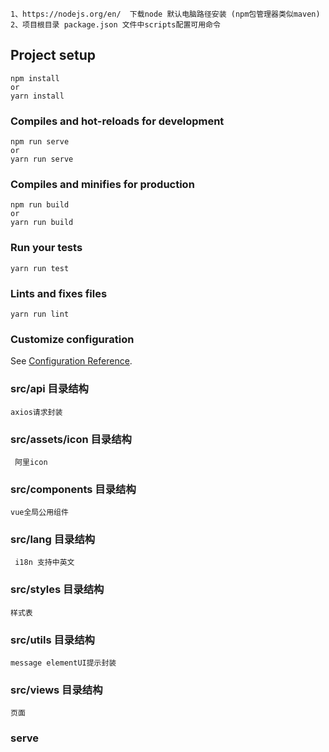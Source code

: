 ```
1、https://nodejs.org/en/  下载node 默认电脑路径安装 (npm包管理器类似maven)
2、项目根目录 package.json 文件中scripts配置可用命令

```


## Project setup
```
npm install
or
yarn install
```

### Compiles and hot-reloads for development
```
npm run serve
or
yarn run serve
```

### Compiles and minifies for production
```
npm run build
or
yarn run build
```

### Run your tests
```
yarn run test
```

### Lints and fixes files
```
yarn run lint
```

### Customize configuration
See [Configuration Reference](https://cli.vuejs.org/config/).



### src/api 目录结构
```
axios请求封装
```
### src/assets/icon 目录结构
```
 阿里icon 
```

### src/components 目录结构
```
vue全局公用组件
```

### src/lang 目录结构
```
 i18n 支持中英文
```

### src/styles 目录结构
```
样式表

```

### src/utils 目录结构
```
message elementUI提示封装
```

### src/views 目录结构
```
页面

```



### serve
```
```